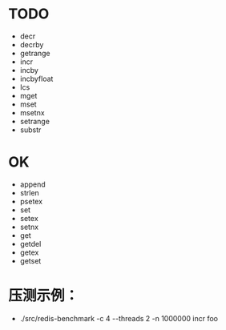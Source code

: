 # TODO

- decr
- decrby
- getrange
- incr
- incby
- incbyfloat
- lcs
- mget
- mset
- msetnx
- setrange
- substr

# OK

- append
- strlen
- psetex
- set
- setex
- setnx
- get
- getdel
- getex
- getset

# 压测示例：

- ./src/redis-benchmark -c 4 --threads 2 -n 1000000 incr foo